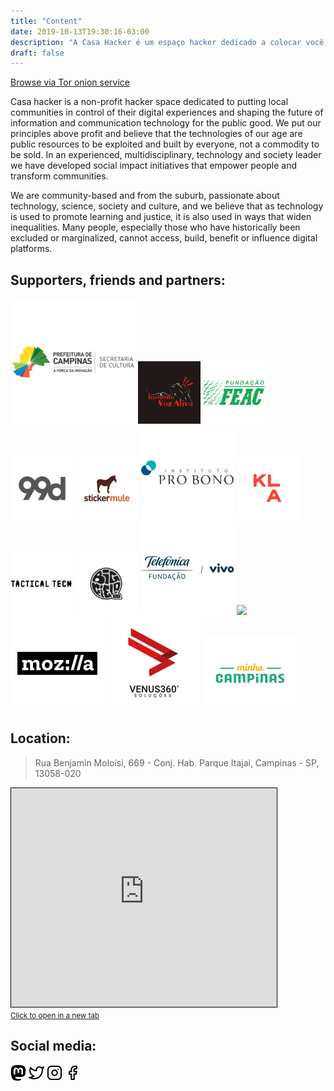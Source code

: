 ```yaml
---
title: "Content"
date: 2019-10-13T19:30:16-03:00
description: "A Casa Hacker é um espaço hacker dedicado a colocar você no controle de sua experiência digital e a moldar o futuro da tecnologia da informação e comunicação para o bem público"
draft: false
---
```


[Browse via Tor onion service](about/#browse-via-tor-onion-service)

Casa hacker is a non-profit hacker space dedicated to putting local communities in control of their digital experiences and shaping the future of information and communication technology for the public good. We put our principles above profit and believe that the technologies of our age are public resources to be exploited and built by everyone, not a commodity to be sold. In an experienced, multidisciplinary, technology and society leader we have developed social impact initiatives that empower people and transform communities.

We are community-based and from the suburb, passionate about technology, science, society and culture, and we believe that as technology is used to promote learning and justice, it is also used in ways that widen inequalities. Many people, especially those who have historically been excluded or marginalized, cannot access, build, benefit or influence digital platforms.

## Supporters, friends and partners:

[<img src="prefeituraCPS.png" width="200">](http://www.campinas.sp.gov.br/governo/cultura/) [<img src="institutoVozAtiva.png" width="100">](https://www.facebook.com/institutovozativa/) [<img src="fundacaoFEAC.png" width="100">](https://www.feac.org.br/) [<img src="99Designs.png" width="100">](https://en.99designs.com.br/) [<img src="Stickermule.png" width="100">](https://www.stickermule.com/) [<img src="InstitutoProBono.png" width="150">](https://probono.org.br/) [<img src="klaAdvogados.png" width="100">](http://www.klalaw.com.br/) [<img src="TacticalTech.png" width="100">](https://tacticaltech.org/) [<img src="BigFieldCompany.png" width="100">](https://www.youtube.com/channel/UCtaHspH0UhD-0Ro3egFyhbQ) [<img src="fundacaoTelefonica.png" width="150">](http://fundacaotelefonica.org.br/) [<img src="AliançaEmpreendedora.png" width="150">](https://aliancaempreendedora.org.br/) [<img src="Mozilla.jpeg" width="150">](https://www.mozilla.org) [<img src="venus360.png" width="150">](http://venus360.com.br/) [<img src="minhaCampinas.jpeg" width="150">](https://www.minhacampinas.org.br/)  

## Location:

> Rua Benjamin Moloisi, 669 - Conj. Hab. Parque Itajai, Campinas - SP, 13058-020

<iframe width="425" height="350" frameborder="0" scrolling="no" marginheight="0" marginwidth="0" src="https://www.openstreetmap.org/export/embed.html?bbox=-47.193448841571815%2C-22.959894915812015%2C-47.19139426946641%2C-22.95839084833951&amp;layer=mapnik&amp;marker=-22.959142884166557%2C-47.192421555519104" style="border: 1px solid black"></iframe><br/><small><a href="https://www.openstreetmap.org/?mlat=-22.95914&amp;mlon=-47.19242#map=19/-22.95914/-47.19242" target="_blank">Click to open in a new tab</a></small>

## Social media:

[<img src="mastodon.svg" width="25">](https://masto.donte.com.br/@casahacker) [<img src="twitter.svg" width="25">](https://twitter.com/casahacker) [<img src="instagram.svg" width="25">](https://www.instagram.com/casahacker/) [<img src="facebook.svg" width="25">](https://www.facebook.com/casahackercampinas)
